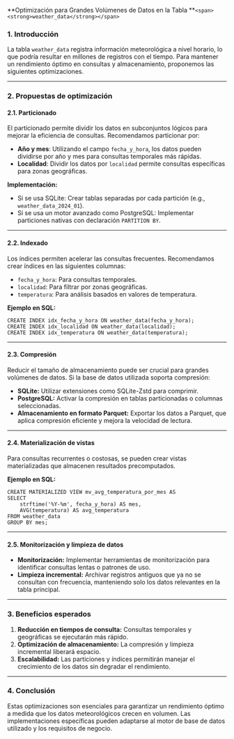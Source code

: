 **Optimización para Grandes Volúmenes de Datos en la Tabla **`<span><strong>weather_data</strong></span>`

### **1. Introducción**

La tabla `weather_data` registra información meteorológica a nivel horario, lo que podría resultar en millones de registros con el tiempo. Para mantener un rendimiento óptimo en consultas y almacenamiento, proponemos las siguientes optimizaciones.

---

### **2. Propuestas de optimización**

#### **2.1. Particionado**

El particionado permite dividir los datos en subconjuntos lógicos para mejorar la eficiencia de consultas. Recomendamos particionar por:

* **Año y mes**: Utilizando el campo `fecha_y_hora`, los datos pueden dividirse por año y mes para consultas temporales más rápidas.
* **Localidad**: Dividir los datos por `localidad` permite consultas específicas para zonas geográficas.

**Implementación:**

* Si se usa SQLite: Crear tablas separadas por cada partición (e.g., `weather_data_2024_01`).
* Si se usa un motor avanzado como PostgreSQL: Implementar particiones nativas con declaración `PARTITION BY`.

---

#### **2.2. Indexado**

Los índices permiten acelerar las consultas frecuentes. Recomendamos crear índices en las siguientes columnas:

* `fecha_y_hora`: Para consultas temporales.
* `localidad`: Para filtrar por zonas geográficas.
* `temperatura`: Para análisis basados en valores de temperatura.

**Ejemplo en SQL:**

```
CREATE INDEX idx_fecha_y_hora ON weather_data(fecha_y_hora);
CREATE INDEX idx_localidad ON weather_data(localidad);
CREATE INDEX idx_temperatura ON weather_data(temperatura);
```

---

#### **2.3. Compresión**

Reducir el tamaño de almacenamiento puede ser crucial para grandes volúmenes de datos. Si la base de datos utilizada soporta compresión:

* **SQLite:** Utilizar extensiones como SQLite-Zstd para comprimir.
* **PostgreSQL:** Activar la compresión en tablas particionadas o columnas seleccionadas.
* **Almacenamiento en formato Parquet:** Exportar los datos a Parquet, que aplica compresión eficiente y mejora la velocidad de lectura.

---

#### **2.4. Materialización de vistas**

Para consultas recurrentes o costosas, se pueden crear vistas materializadas que almacenen resultados precomputados.

**Ejemplo en SQL:**

```
CREATE MATERIALIZED VIEW mv_avg_temperatura_por_mes AS
SELECT
    strftime('%Y-%m', fecha_y_hora) AS mes,
    AVG(temperatura) AS avg_temperatura
FROM weather_data
GROUP BY mes;
```

---

#### **2.5. Monitorización y limpieza de datos**

* **Monitorización:** Implementar herramientas de monitorización para identificar consultas lentas o patrones de uso.
* **Limpieza incremental:** Archivar registros antiguos que ya no se consultan con frecuencia, manteniendo solo los datos relevantes en la tabla principal.

---

### **3. Beneficios esperados**

1. **Reducción en tiempos de consulta:** Consultas temporales y geográficas se ejecutarán más rápido.
2. **Optimización de almacenamiento:** La compresión y limpieza incremental liberará espacio.
3. **Escalabilidad:** Las particiones y índices permitirán manejar el crecimiento de los datos sin degradar el rendimiento.

---

### **4. Conclusión**

Estas optimizaciones son esenciales para garantizar un rendimiento óptimo a medida que los datos meteorológicos crecen en volumen. Las implementaciones específicas pueden adaptarse al motor de base de datos utilizado y los requisitos de negocio.
